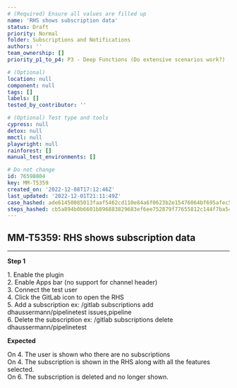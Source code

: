 ```yaml
---
# (Required) Ensure all values are filled up
name: 'RHS shows subscription data'
status: Draft
priority: Normal
folder: Subscriptions and Notifications
authors: ''
team_ownership: []
priority_p1_to_p4: P3 - Deep Functions (Do extensive scenarios work?)

# (Optional)
location: null
component: null
tags: []
labels: []
tested_by_contributor: ''

# (Optional) Test type and tools
cypress: null
detox: null
mmctl: null
playwright: null
rainforest: []
manual_test_environments: []

# Do not change
id: 76598804
key: MM-T5359
created_on: '2022-12-08T17:12:46Z'
last_updated: '2022-12-01T21:11:49Z'
case_hashed: ade61450085013faaf5462cd110e84a6f0623b2e15476064bf695afec5464c79bbd77dd49cef8560dd7e63753cd5b728
steps_hashed: cb5a894b0b6601b896883829683ef6ee752879f77655812c144f7ba5483e6cef2dc2216e9f90a0fd76e7ae3e778161c0
---
```


<!-- (Auto-generated) Based on frontmatter's "key" and "name" -->

## MM-T5359: RHS shows subscription data

---

**Step 1**

1\. Enable the plugin\
2\. Enable Apps bar (no support for channel header)\
3\. Connect the test user\
4\. Click the GitLab icon to open the RHS\
5\. Add a subscription ex: /gitlab subscriptions add dhaussermann/pipelinetest issues,pipeline\
6\. Delete the subscription ex: /gitlab subscriptions delete dhaussermann/pipelinetest

**Expected**

On 4. The user is shown who there are no subscriptions\
On 4. The subscription is shown in the RHS along with all the features selected.\
On 6. The subscription is deleted and no longer shown.
